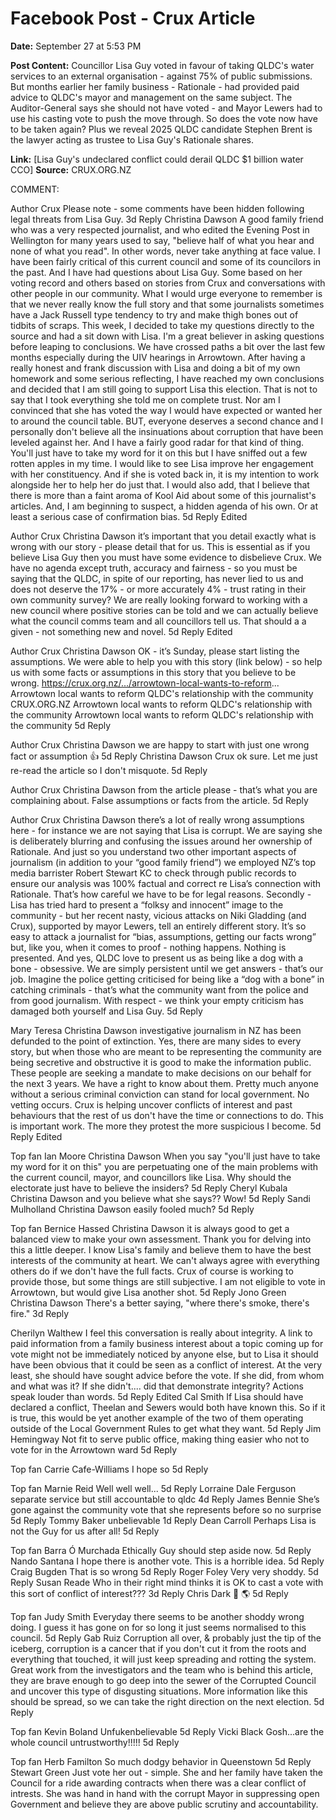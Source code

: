 # Facebook Post - Crux Article

**Date:** September 27 at 5:53 PM

**Post Content:**
Councillor Lisa Guy voted in favour of taking QLDC's water services to an external organisation - against 75% of public submissions. But months earlier her family business - Rationale - had provided paid advice to QLDC's mayor and management on the same subject. The Auditor-General says she should not have voted - and Mayor Lewers had to use his casting vote to push the move through. So does the vote now have to be taken again? Plus we reveal 2025 QLDC candidate Stephen Brent is the lawyer acting as trustee to Lisa Guy's Rationale shares.

**Link:** [Lisa Guy's undeclared conflict could derail QLDC $1 billion water CCO]
**Source:** CRUX.ORG.NZ

COMMENT: 

Author
Crux
Please note - some comments have been hidden following legal threats from Lisa Guy.
3d
Reply
Christina Dawson
A good family friend who was a very respected journalist, and who edited the Evening Post in Wellington for many years used to say, "believe half of what you hear and none of what you read". In other words, never take anything at face value.
I have been fairly critical of this current council and some of its councilors in the past. And I have had questions about Lisa Guy. Some based on her voting record and others based on stories from Crux and conversations with other people in our community.
What I would urge everyone to remember is that we never really know the full story and that some journalists sometimes have a Jack Russell type tendency to try and make thigh bones out of tidbits of scraps.
This week, I decided to take my questions directly to the source and had a sit down with Lisa. I'm a great believer in asking questions before leaping to conclusions. We have crossed paths a bit over the last few months especially during the UIV hearings in Arrowtown.
After having a really honest and frank discussion with Lisa and doing a bit of my own homework and some serious reflecting, I have reached my own conclusions and decided that I am still going to support Lisa this election.
That is not to say that I took everything she told me on complete trust. Nor am I convinced that she has voted the way I would have expected or wanted her to around the council table. BUT, everyone deserves a second chance and I personally don't believe all the insinuations about corruption that have been leveled against her. And I have a fairly good radar for that kind of thing. You'll just have to take my word for it on this but I have sniffed out a few rotten apples in my time.
I would like to see Lisa improve her engagement with her constituency. And if she is voted back in, it is my intention to work alongside her to help her do just that.
I would also add, that I believe that there is more than a faint aroma of Kool Aid about some of this journalist's articles. And, I am beginning to suspect, a hidden agenda of his own. Or at least a serious case of confirmation bias.
5d
Reply
Edited

Author
Crux
Christina Dawson it’s important that you detail exactly what is wrong with our story - please detail that for us. This is essential as if you believe Lisa Guy then you must have some evidence to disbelieve Crux. We have no agenda except truth, accuracy and fairness - so you must be saying that the QLDC, in spite of our reporting, has never lied to us and does not deserve the 17% - or more accurately 4% - trust rating in their own community survey? We are really looking forward to working with a new council where positive stories can be told and we can actually believe what the council comms team and all councillors tell us. That should a a given - not something new and novel.
5d
Reply
Edited

Author
Crux
Christina Dawson OK - it’s Sunday, please start listing the assumptions. We were able to help you with this story (link below) - so help us with some facts or assumptions in this story that you believe to be wrong. https://crux.org.nz/.../arrowtown-local-wants-to-reform...
Arrowtown local wants to reform QLDC's relationship with the community
CRUX.ORG.NZ
Arrowtown local wants to reform QLDC's relationship with the community
Arrowtown local wants to reform QLDC's relationship with the community
5d
Reply

Author
Crux
Christina Dawson we are happy to start with just one wrong fact or assumption 👍
5d
Reply
Christina Dawson
Crux ok sure. Let me just re-read the article so I don't misquote.
5d
Reply

Author
Crux
Christina Dawson from the article please - that’s what you are complaining about. False assumptions or facts from the article.
5d
Reply

Author
Crux
Christina Dawson there’s a lot of really wrong assumptions here - for instance we are not saying that Lisa is corrupt. We are saying she is deliberately blurring and confusing the issues around her ownership of Rationale. And just so you understand two other important aspects of journalism (in addition to your “good family friend”) we employed NZ’s top media barrister Robert Stewart KC to check through public records to ensure our analysis was 100% factual and correct re Lisa’s connection with Rationale. That’s how careful we have to be for legal reasons. Secondly - Lisa has tried hard to present a “folksy and innocent” image to the community - but her recent nasty, vicious attacks on Niki Gladding (and Crux), supported by mayor Lewers, tell an entirely different story. It’s so easy to attack a journalist for “bias, assumptions, getting our facts wrong” but, like you, when it comes to proof - nothing happens. Nothing is presented. And yes, QLDC love to present us as being like a dog with a bone - obsessive. We are simply persistent until we get answers - that’s our job. Imagine the police getting criticised for being like a “dog with a bone” in catching criminals - that’s what the community want from the police and from good journalism. With respect - we think your empty criticism has damaged both yourself and Lisa Guy.
5d
Reply


Mary Teresa
Christina Dawson investigative journalism in NZ has been defunded to the point of extinction.
Yes, there are many sides to every story, but when those who are meant to be representing the community are being secretive and obstructive it is good to make the information public.
These people are seeking a mandate to make decisions on our behalf for the next 3 years. We have a right to know about them.
Pretty much anyone without a serious criminal conviction can stand for local government. No vetting occurs. Crux is helping uncover conflicts of interest and past behaviours that the rest of us don't have the time or connections to do.
This is important work. The more they protest the more suspicious I become.
5d
Reply
Edited



Top fan
Ian Moore
Christina Dawson When you say "you'll just have to take my word for it on this" you are perpetuating one of the main problems with the current council, mayor, and councillors like Lisa. Why should the electorate just have to believe the insiders?
5d
Reply
Cheryl Kubala
Christina Dawson and you believe what she says?? Wow!
5d
Reply
Sandi Mulholland
Christina Dawson easily fooled much?
5d
Reply

Top fan
Bernice Hassed
Christina Dawson it is always good to get a balanced view to make your own assessment. Thank you for delving into this a little deeper. I know Lisa's family and believe them to have the best interests of the community at heart. We can't always agree with everything others do if we don't have the full facts. Crux of course is working to provide those, but some things are still subjective. I am not eligible to vote in Arrowtown, but would give Lisa another shot.
5d
Reply
Jono Green
Christina Dawson There's a better saying, "where there's smoke, there's fire."
3d
Reply


Cherilyn Walthew
I feel this conversation is really about integrity. A link to paid information from a family business interest about a topic coming up for vote might not be immediately noticed by anyone else, but to Lisa it should have been obvious that it could be seen as a conflict of interest. At the very least, she should have sought advice before the vote. If she did, from whom and what was it? If she didn't.... did that demonstrate integrity? Actions speak louder than words.
5d
Reply
Edited
Cal Smith
If Lisa should have declared a conflict, Theelan and Sewers would both have known this. So if it is true, this would be yet another example of the two of them operating outside of the Local Government Rules to get what they want.
5d
Reply
Jim Hemingway
Not fit to serve public office, making thing easier who not to vote for in the Arrowtown ward
5d
Reply

Top fan
Carrie Cafe-Williams
I hope so
5d
Reply

Top fan
Marnie Reid
Well well well...
5d
Reply
Lorraine Dale Ferguson
separate service but still accountable to qldc
4d
Reply
James Bennie
She’s gone against the community vote that she represents before so no surprise
5d
Reply
Tommy Baker
unbelievable
1d
Reply
Dean Carroll
Perhaps Lisa is not the Guy for us after all!
5d
Reply

Top fan
Barra Ó Murchada
Ethically Guy should step aside now.
5d
Reply
Nando Santana
I hope there is another vote.
This is a horrible idea.
5d
Reply
Craig Bugden
That is so wrong
5d
Reply
Roger Foley
Very very shoddy.
5d
Reply
Susan Reade
Who in their right mind thinks it is OK to cast a vote with this sort of conflict of interest???
3d
Reply
Chris Dark
🤡 🌎
5d
Reply

Top fan
Judy Smith
Everyday there seems to be another shoddy wrong doing. I guess it has gone on for so long it just seems normalised to this council.
5d
Reply
Gab Ruiz
Corruption all over, & probably just the tip of the iceberg, corruption is a cancer that if you don't cut it from the roots and everything that touched, it will just keep spreading and rotting the system.
Great work from the investigators and the team who is behind this article, they are brave enough to go deep into the sewer of the Corrupted Council and uncover this type of disgusting situations. More information like this should be spread, so we can take the right direction on the next election.
5d
Reply

Top fan
Kevin Boland
Unfukenbelievable
5d
Reply
Vicki Black
Gosh...are the whole council untrustworthy!!!!!
5d
Reply

Top fan
Herb Familton
So much dodgy behavior in Queenstown
5d
Reply
Stewart Green
Just vote her out - simple. She and her family have taken the Council for a ride awarding contracts when there was a clear conflict of intrests. She was hand in hand with the corrupt Mayor in suppressing open Government and believe they are above public scrutiny and accountability.